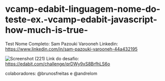 # vcamp-edabit-linguagem-nome-do-teste-ex.-vcamp-edabit-javascript-how-much-is-true-
Test
Nome Completo: Sam Pazouki Varooneh
Linkedin: https://www.linkedin.com/in/sam-pazouki-varooneh-44a432195

![Screenshot (221)](https://user-images.githubusercontent.com/68926038/161154158-d4bd68ac-2645-435c-a9ab-72a90734493a.png)
Link do desafio: https://edabit.com/challenge/qrDWy9xS8BrfhLS6o



colaboradores: @brunosfreitas e @andrelom
